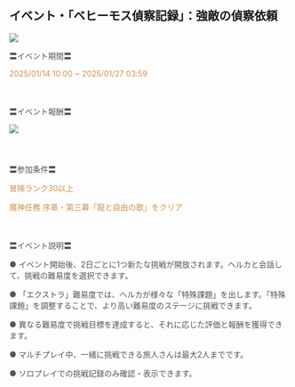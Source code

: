 ## イベント・「ベヒーモス偵察記録」：強敵の偵察依頼
<img src="https://sdk.hoyoverse.com/upload/ann/2024/12/19/ed40eb7c2f6deb3d2db53d2e400ffd97_7533158310842926416.png">
<p style="white-space: pre-wrap; text-align: left;"><span style="color:rgba(85,85,85,1)">〓イベント期間〓</span></p><p style="white-space: pre-wrap; text-align: left;"><span style="color:rgba(204,146,85,1)"><t class="t_lc" contenteditable="false">2025/01/14 10:00</t> ~ <t class="t_lc" contenteditable="false">2025/01/27 03:59</t></span></p><p style="white-space: pre-wrap; min-height: 1.5em; text-align: left;"></p><p style="white-space: pre-wrap; text-align: left;"><span style="color:rgba(85,85,85,1)">〓イベント報酬〓</span></p><p style="white-space: pre-wrap; min-height: 1.5em; text-align: left;"><img src="https://sdk.hoyoverse.com/upload/ann/2024/11/28/80e1defe94080e6a35a2df51cec3537d_809987144123998248.png" href="" style="border:none;vertical-align:middle;"></p><p style="white-space: pre-wrap; min-height: 1.5em; text-align: left;"></p><p style="white-space: pre-wrap; text-align: left;"><span style="color:rgba(85,85,85,1)">〓参加条件〓</span></p><p style="white-space: pre-wrap; text-align: left;"><span style="color:rgba(204,146,85,1)">冒険ランク30以上</span></p><p style="white-space: pre-wrap; text-align: left;"><span style="color:rgba(204,146,85,1)">魔神任務 序章・第三幕「龍と自由の歌」をクリア</span></p><p style="white-space: pre-wrap; min-height: 1.5em; text-align: left;"></p><p style="white-space: pre-wrap; text-align: left;"><span style="color:rgba(85,85,85,1)">〓イベント説明〓</span></p><p style="white-space: pre-wrap; text-align: left;"><span style="color:rgba(85,85,85,1)">● イベント開始後、2日ごとに1つ新たな挑戦が開放されます。ヘルカと会話して、挑戦の難易度を選択できます。</span></p><p style="white-space: pre-wrap;"><span style="color:rgba(85,85,85,1)">● 「エクストラ」難易度では、ヘルカが様々な「特殊課題」を出します。「特殊課題」を調整することで、より高い難易度のステージに挑戦できます。</span></p><p style="white-space: pre-wrap;"><span style="color:rgba(85,85,85,1)">● 異なる難易度で挑戦目標を達成すると、それに応じた評価と報酬を獲得できます。</span></p><p style="white-space: pre-wrap;"><span style="color:rgba(85,85,85,1)">● マルチプレイ中、一緒に挑戦できる旅人さんは最大2人までです。</span></p><p style="white-space: pre-wrap;"><span style="color:rgba(85,85,85,1)">● ソロプレイでの挑戦記録のみ確認・表示できます。</span></p>
